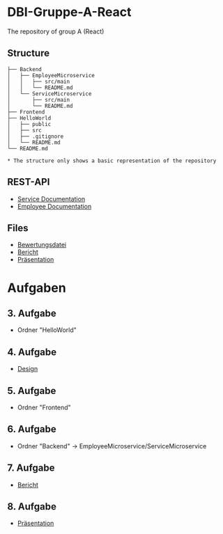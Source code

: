 # DBI-Gruppe-A-React
The repository of group A (React)

## Structure
```
├── Backend
│   ├── EmployeeMicroservice
│   │   ├── src/main
│   │   └── README.md
│   └── ServiceMicroservice
│       ├── src/main
│       └── README.md
├── Frontend
├── HelloWorld
│   ├── public
│   ├── src
│   ├── .gitignore
│   └── README.md
└── README.md
```
`* The structure only shows a basic representation of the repository` 

## REST-API
- [Service Documentation](Backend/ServiceMicroservice/README.md)
- [Employee Documentation](Backend/EmployeeMicroservice/README.md)

## Files
- [Bewertungsdatei](https://docs.google.com/spreadsheets/d/1qQdWk3npBI2ZR7dPyV5q1vNAIVeo1SicaT_npnRCoTc/edit?usp=sharing)
- [Bericht](https://docs.google.com/document/d/1DLpsre_dkaV8ZaO0WhITbZ1ob_Ex8H46EcGGscRcw6Q/edit?usp=sharing)
- [Präsentation](https://docs.google.com/presentation/d/1ixjzvmAa8CTfonxEZmSSY3W67lfgp2YSgeKvdKIh20I/edit?usp=sharing)



# Aufgaben

## 3. Aufgabe
- Ordner "HelloWorld"
## 4. Aufgabe
- [Design](Design.pdf)
## 5. Aufgabe
- Ordner "Frontend"
## 6. Aufgabe
- Ordner "Backend" -> EmployeeMicroservice/ServiceMicroservice
## 7. Aufgabe
- [Bericht](https://docs.google.com/document/d/1DLpsre_dkaV8ZaO0WhITbZ1ob_Ex8H46EcGGscRcw6Q/edit?usp=sharing)
## 8. Aufgabe
- [Präsentation](https://docs.google.com/presentation/d/1ixjzvmAa8CTfonxEZmSSY3W67lfgp2YSgeKvdKIh20I/edit?usp=sharing)